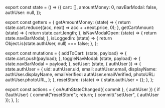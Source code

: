 export const state = () => ({
  cart: [],
  amountMoney: 0,
  navBarModal: false,
  authUser: null,
});

export const getters = {
  getAmountMoney: (state) => {
    return state.cart.reduce((acc, next) => acc + +next.price, 0);
  },
  getCartAmount: (state) => {
    return state.cart.length;
  },
  isNavModalOpen: (state) => {
    return state.navBarModal;
  },
  isLoggedIn: (state) => {
    return Object.is(state.authUser, null) === false;
  },
};

export const mutations = {
  addToCart: (state, payload) => {
    state.cart.push(payload);
  },
  toggleNavModal: (state, payload) => {
    state.navBarModal = payload;
  },
  setUser: (state, { authUser }) => {
    state.authUser = {
      uid: authUser.uid,
      email: authUser.email,
      displayName: authUser.displayName,
      emailVerified: authUser.emailVerified,
      photoURL: authUser.photoURL,
    };
  },
  resetStore: (state) => {
    state.authUser = {};
  },
};

export const actions = {
  onAuthStateChanged({ commit }, { authUser }) {
    if (!authUser) {
      commit("resetStore");
      return;
    }
    commit("setUser", { authUser });
  },
};
